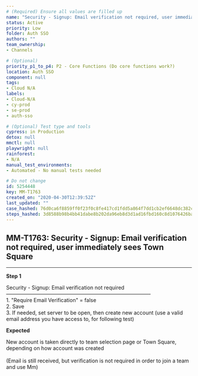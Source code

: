 ```yaml
---
# (Required) Ensure all values are filled up
name: "Security - Signup: Email verification not required, user immediately sees Town Square"
status: Active
priority: Low
folder: Auth SSO
authors: ""
team_ownership: 
- Channels

# (Optional)
priority_p1_to_p4: P2 - Core Functions (Do core functions work?)
location: Auth SSO
component: null
tags: 
- Cloud N/A
labels: 
- Cloud-N/A
- cy-prod
- se-prod
- auth-sso

# (Optional) Test type and tools
cypress: in Production
detox: null
mmctl: null
playwright: null
rainforest: 
- N/A
manual_test_environments: 
- Automated - No manual tests needed

# Do not change
id: 5254448
key: MM-T1763
created_on: "2020-04-30T12:39:52Z"
last_updated: ""
case_hashed: 76d0ca6f8859ff0f23f0c8fe417cd1fdd5a864f7dd1cb2ef6648dc382cc2a2fad14b6bd03652eaa2e848a9a362c258d7
steps_hashed: 3d8588b98b4bb41dabe8b202da96eb8d3d1ad16fbd160c8d1076426ba7cb1f3daf7a4f325090c4c67db791b48e402932
---
```


<!-- (Auto-generated) Based on frontmatter's "key" and "name" -->

## MM-T1763: Security - Signup: Email verification not required, user immediately sees Town Square

---

**Step 1**

Security - Signup: Email verification not required\
————————————————————————————\
1\. "Require Email Verification" = false\
2\. Save\
3\. If needed, set server to be open, then create new account (use a valid email address you have access to, for following test)

**Expected**

New account is taken directly to team selection page or Town Square, depending on how account was created\
\
(Email is still received, but verification is not required in order to join a team and use Mm)
